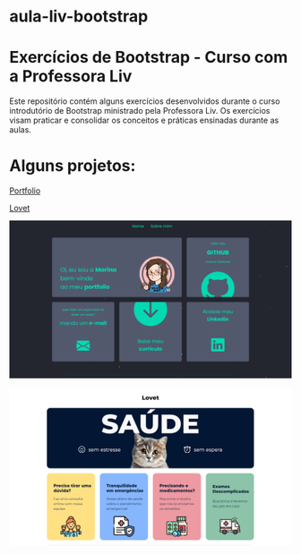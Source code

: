 # aula-liv-bootstrap

# Exercícios de Bootstrap - Curso com a Professora Liv
Este repositório contém alguns exercícios desenvolvidos durante o curso introdutório de Bootstrap ministrado pela Professora Liv. Os exercícios visam praticar e consolidar os conceitos e práticas ensinadas durante as aulas.

# Alguns projetos:

<a href="https://marina-barbosa.github.io/aula-liv-bootstrap/portfolio/src/index.html" target="_blank">Portfolio</a>

<a href="https://marina-barbosa.github.io/aula-liv-bootstrap/exercícios/04/index.html" target="_blank">Lovet</a>

<div align='center'>  

![GIF](https://github.com/marina-barbosa/aula-liv-bootstrap/blob/master/Captura%20de%20tela%202024-01-10%20085356.png) 
</div>

<div align='center'>  

![GIF](https://github.com/marina-barbosa/aula-liv-bootstrap/blob/master/Captura%20de%20tela%202024-01-10%20085443.png) 
</div>
